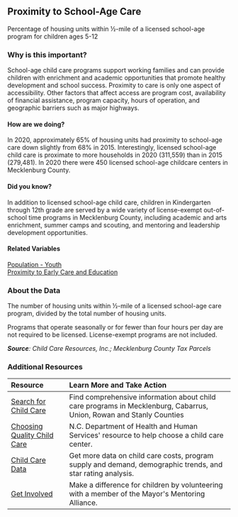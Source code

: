 ## Proximity to School-Age Care
Percentage of housing units within &#189;-mile of a licensed school-age program for children ages 5-12

### Why is this important?
School-age child care programs support working families and can provide children with enrichment and academic opportunities that promote healthy development and school success. Proximity to care is only one aspect of accessibility. Other factors that affect access are program cost, availability of financial assistance, program capacity, hours of operation, and geographic barriers such as major highways.

#### How are we doing?
In 2020, approximately 65% of housing units had proximity to school-age care down slightly from 68% in 2015. Interestingly, licensed school-age child care is proximate to more households in 2020 (311,559) than in 2015 (279,481).  In 2020 there were 450 licensed school-age childcare centers in Mecklenburg County.
 
#### Did you know?
In addition to licensed school-age child care, children in Kindergarten through 12th grade are served by a wide variety of license-exempt out-of-school time programs in Mecklenburg County, including academic and arts enrichment, summer camps and scouting, and mentoring and leadership development opportunities.

#### Related Variables
<a href="javascript:void(0)" onclick="model.metricId = 'm12'">Population - Youth</a>  
<a href="javascript:void(0)" onclick="model.metricId = 'm21'">Proximity to Early Care and Education</a>  

### About the Data
The number of housing units within &#189;-mile of a licensed school-age care program, divided by the total number of housing units. 

Programs that operate seasonally or for fewer than four hours per day are not required to be licensed. License-exempt programs are not included.

_**Source**: Child Care Resources, Inc.; Mecklenburg County Tax Parcels_

### Additional Resources
| Resource | Learn More and Take Action |
|:--- | :--- |
|[Search for Child Care](http://www.childcareresourcesinc.org/parents-families/search-for-child-care/)| Find comprehensive information about child care programs in Mecklenburg, Cabarrus, Union, Rowan and Stanly Counties
|[Choosing Quality Child Care](https://ncchildcare.ncdhhs.gov/Parent/Choosing-Quality-Child-Care/making-the-right-decision)| N.C. Department of Health and Human Services' resource to help choose a child care center.
|[Child Care Data](https://www.childcareresourcesinc.org/)|Get more data on child care costs, program supply and demand, demographic trends, and star rating analysis.
|[Get Involved](http://charlottenc.gov/Mayor/Youth/MMA/Pages/default.aspx)|Make a difference for children by volunteering with a member of the Mayor's Mentoring Alliance.

